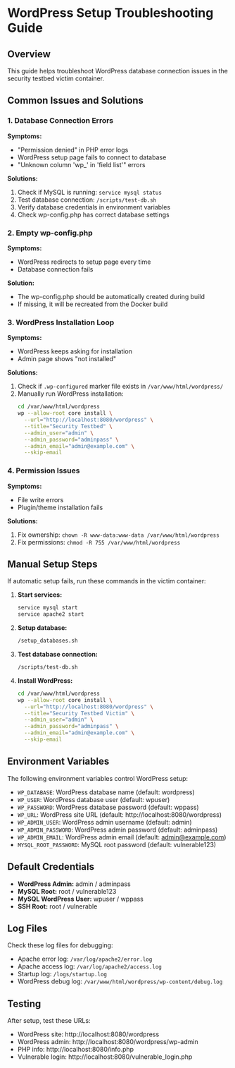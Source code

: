 # WordPress Setup Troubleshooting Guide

## Overview
This guide helps troubleshoot WordPress database connection issues in the security testbed victim container.

## Common Issues and Solutions

### 1. Database Connection Errors
**Symptoms:**
- "Permission denied" in PHP error logs
- WordPress setup page fails to connect to database
- "Unknown column 'wp_' in 'field list'" errors

**Solutions:**
1. Check if MySQL is running: `service mysql status`
2. Test database connection: `/scripts/test-db.sh`
3. Verify database credentials in environment variables
4. Check wp-config.php has correct database settings

### 2. Empty wp-config.php
**Symptoms:**
- WordPress redirects to setup page every time
- Database connection fails

**Solution:**
- The wp-config.php should be automatically created during build
- If missing, it will be recreated from the Docker build

### 3. WordPress Installation Loop
**Symptoms:**
- WordPress keeps asking for installation
- Admin page shows "not installed"

**Solutions:**
1. Check if `.wp-configured` marker file exists in `/var/www/html/wordpress/`
2. Manually run WordPress installation:
   ```bash
   cd /var/www/html/wordpress
   wp --allow-root core install \
     --url="http://localhost:8080/wordpress" \
     --title="Security Testbed" \
     --admin_user="admin" \
     --admin_password="adminpass" \
     --admin_email="admin@example.com" \
     --skip-email
   ```

### 4. Permission Issues
**Symptoms:**
- File write errors
- Plugin/theme installation fails

**Solutions:**
1. Fix ownership: `chown -R www-data:www-data /var/www/html/wordpress`
2. Fix permissions: `chmod -R 755 /var/www/html/wordpress`

## Manual Setup Steps

If automatic setup fails, run these commands in the victim container:

1. **Start services:**
   ```bash
   service mysql start
   service apache2 start
   ```

2. **Setup database:**
   ```bash
   /setup_databases.sh
   ```

3. **Test database connection:**
   ```bash
   /scripts/test-db.sh
   ```

4. **Install WordPress:**
   ```bash
   cd /var/www/html/wordpress
   wp --allow-root core install \
     --url="http://localhost:8080/wordpress" \
     --title="Security Testbed Victim" \
     --admin_user="admin" \
     --admin_password="adminpass" \
     --admin_email="admin@example.com" \
     --skip-email
   ```

## Environment Variables

The following environment variables control WordPress setup:

- `WP_DATABASE`: WordPress database name (default: wordpress)
- `WP_USER`: WordPress database user (default: wpuser)
- `WP_PASSWORD`: WordPress database password (default: wppass)
- `WP_URL`: WordPress site URL (default: http://localhost:8080/wordpress)
- `WP_ADMIN_USER`: WordPress admin username (default: admin)
- `WP_ADMIN_PASSWORD`: WordPress admin password (default: adminpass)
- `WP_ADMIN_EMAIL`: WordPress admin email (default: admin@example.com)
- `MYSQL_ROOT_PASSWORD`: MySQL root password (default: vulnerable123)

## Default Credentials

- **WordPress Admin:** admin / adminpass
- **MySQL Root:** root / vulnerable123  
- **MySQL WordPress User:** wpuser / wppass
- **SSH Root:** root / vulnerable

## Log Files

Check these log files for debugging:

- Apache error log: `/var/log/apache2/error.log`
- Apache access log: `/var/log/apache2/access.log`
- Startup log: `/logs/startup.log`
- WordPress debug log: `/var/www/html/wordpress/wp-content/debug.log`

## Testing

After setup, test these URLs:

- WordPress site: http://localhost:8080/wordpress
- WordPress admin: http://localhost:8080/wordpress/wp-admin
- PHP info: http://localhost:8080/info.php
- Vulnerable login: http://localhost:8080/vulnerable_login.php
